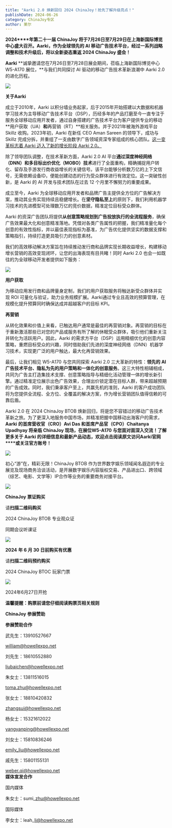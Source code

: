 ```yaml
---
title: "Aarki 2.0 焕新回归 2024 ChinaJoy！抢先了解升级亮点！"
publishDate: 2024-06-26
category: ChinaJoy专区
author: 莱尔
---
```


**2024****年第二十一届 ChinaJoy 将于7月26日至7月29日在上海新国际博览中心盛大召开。Aarki，作为全球领先的 AI 移动广告技术平台，经过一系列战略调整和技术升级后，将以全新姿态重返 2024 ChinaJoy 盛会！**

**Aarki** **诚挚邀请您在7月26日至7月28日展会期间，莅临上海新国际博览中心 W5-A170 展位，**与我们共同探讨 AI 驱动的移动广告技术革新浪潮中 Aarki 2.0 的进化历程。

![](https://ec-net-1251389766.cos.ap-shanghai.myqcloud.com/wp-content/uploads/2024/06/20240626121207560-1024x1024.png)

**关于Aarki**

成立于2010年，Aarki 以积分墙业务起家，后于2015年开始搭建以大数据和机器学习技术为主导移动广告技术平台（DSP），历经多年的产品打磨至今一直专注于服务全球移动应用开发者，通过自身搭建的广告技术平台为客户提供专业的移动**用户获取（UA）**和**再营销（RT）**相关服务。并于2021年被海外游戏平台 Skillz 收购。2023年初，Aarki 在新任 CEO Aman Sareen 的领导下，成功与 Skillz 完成分拆，并重组了一支由数字广告领域资深专家组成的核心团队。[这一变革标志着 Aarki 迈入了新的增长阶段 Aarki 2.0。](https://mp.weixin.qq.com/s?__biz=MzA4OTA3OTA5Nw==&mid=2651312615&idx=1&sn=9006b82d24636e671ed1cc310f21347b&scene=21#wechat_redirect)

除了领导团队调整，在技术革新方面，Aarki 2.0 AI 平台**通过深度神经网络（DNN）和多目标出价优化（MOBO）技术**进行了全面重构，精确捕捉用户转化、留存及手游发行商收益增长的关键信号。该平台能够分析数万亿的上下文信号，无需依赖设备ID，便能创建动态的行为受众群体进行有效定位。这一突破性创新，是 Aarki 的 AI 开发与技术团队在过去 12 个月里不懈努力的重要成果。

成立至今，Aarki 为全球移动应用开发者和品牌广告主提供全方位的广告解决方案，推动其业务实现持续且稳健增长。在**坚守隐私至上**的原则下，我们利用机器学习技术的先进模型可处理数万亿的竞价数据，精准定位目标受众群体。

Aarki 的资深广告团队将提供**从创意策略规划到广告投放执行的全流程服务**，确保广告效果最大化和创意精准落地。凭借对各类广告属性的把握，我们精准量化每个创意的有效性指标，并以最佳表现指标为基准，为广告优化提供坚实的数据支撑和策略指引，持续打造更具吸引力的创意素材。

我们的高效移动解决方案旨在持续推动发行商和品牌实现长期收益增长，构建移动增长营销的高效变现闭环，让您的出海表现有目共睹！同时 Aarki 2.0 也会一如既往的为全球移动开发者提供如下服务：

![](https://ec-net-1251389766.cos.ap-shanghai.myqcloud.com/wp-content/uploads/2024/06/20240626121208842-1024x493.png)

**用户获取**

为移动应用发行商和品牌量身定制，我们的用户获取服务将触达新受众群体并实现 ROI 可量化与验证，助力业务规模扩展。Aarki通过专业且高效的预算管理，在规模化提升预算同时确保达成并超越客户的目标 KPI。

**再营销**

从转化效果和价值上来看，已触达用户通常是最佳的再营销对象。再营销的目标在于重新激活那些已对您的产品或服务有所了解的休眠受众群体，吸引他们重新关注并转化为活跃用户。因此，Aarki 的需求方平台（DSP）运用精细优化的创意内容策略，重燃目标受众的兴趣，同时借助我们先进的深度神经网络（DNN）机器学习技术，实现更广泛的用户触达，最大化再营销效果。

最后，让我们相见 W5-A170 与您共同探索 Aarki 2.0 三大革新的特性：**领先的 AI 广告技术平台、隐私为先的用户策略和一体化的创意服务**。这三大特性相辅相成，共同为广告主打造集技术支撑、创意策略指导与精细化活动管理一体的增长新引擎。通过精准定位展示出色广告效果，合理出价锁定潜在目标人群，带来超越预期的广告成效。同时，我们秉承客户至上，共赢先机的准则，Aarki 的客户成功团队将为您提供全流程、全方位、全覆盖的解决方案，作为增长营销团队值得信赖的可靠后盾。

Aarki 2.0 在 2024 ChinaJoy BTOB 焕新回归，将是您不容错过的移动广告技术革新之旅。为了更深入地服务中国市场，并精准把握中国移动出海客户的需求，**Aarki** **的首席营收官（CRO）Avi Das 和首席产品官（CPO）Chaitanya Upadhyay 将亲临 ChinaJoy 现场，在展位W5-A170 与您面对面深入交流！了解更多关于 Aarki 的详细信息和最新产品动态，欢迎点击阅读原文访问****Aarki****官网****或关注官方账号！**

![](https://ec-net-1251389766.cos.ap-shanghai.myqcloud.com/wp-content/uploads/2024/06/20240626121144848.gif)

初心“游”在，精彩无限！ChinaJoy BTOB 作为世界数字娱乐领域闻名遐迩的专业展览及现场商务洽谈活动，是开展数字娱乐内容版权交易、产品进出口、跨领域（综艺、电影、文学等）IP合作等业务的重要商务对接平台。

![](https://ec-net-1251389766.cos.ap-shanghai.myqcloud.com/wp-content/uploads/2024/06/20240626121149680-1024x533.png)

**ChinaJoy** **票证购买**

  
请**扫描二维码购买**

2024 ChinaJoy BTOB 专业观众证

同期会议听课证

![](https://ec-net-1251389766.cos.ap-shanghai.myqcloud.com/wp-content/uploads/2024/06/20240626121138105.png)

**2024** **年 6 月 30 日前购买有优惠**

请**扫描二维码预约购买**

2024 ChinaJoy BTOC 玩家门票

![](https://ec-net-1251389766.cos.ap-shanghai.myqcloud.com/wp-content/uploads/2024/06/20240626121146340.png)

2024年6月27日开抢

**温馨提醒：购票前请您仔细阅读购票页相关规则**

**ChinaJoy** **参展赞助**

**参展赞助合作**

武先生：13910527667

[william@howellexpo.net](mailto:william@howellexpo.net)

刘先生：18610552880

[liubaichen@howellexpo.net](mailto:liubaichen@howellexpo.net)

朱女士：13811516015

[toma.zhu@howellexpo.net](mailto:toma.zhu@howellexpo.net)

张女士：18810420832

[zhangsui@howellexpo.net](mailto:zhangsui@howellexpo.net)

杨女士：15321612022

[yangyanping@howellexpo.net](mailto:yangyanping@howellexpo.net)

刘女士：15810836246

[emily\_liu@howellexpo.net](mailto:emily_liu@howellexpo.net)

戚先生：15801155131

weber.qi@howellexpo.net  
**媒体宣发合作**

国内媒体

朱女士：sumi\_zhu@howellexpo.net

国际媒体

李女士：leah\_li@howellexpo.net
